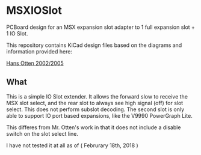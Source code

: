 # MSXIOSlot

PCBoard design for an MSX expansion slot adapter to 1 full expansion slot + 1 IO Slot. 

This repository contains KiCad design files based on the diagrams and information provided here:

[Hans Otten 2002/2005](http://msx.hansotten.com/do-it-yourself/memory-mappers-slots/slot-extender/)

## What

This is a simple IO Slot extender. It allows the forward slow to receive the MSX slot select, and 
the rear slot to always see high signal (off) for slot select. This does not perform subslot decoding.
The second slot is only able to support IO port based expansions, like the V9990 PowerGraph Lite. 

This differes from Mr. Otten's work in that it does not include a disable switch on the slot select 
line. 

I have not tested it at all as of ( Februrary 18th, 2018 ) 



